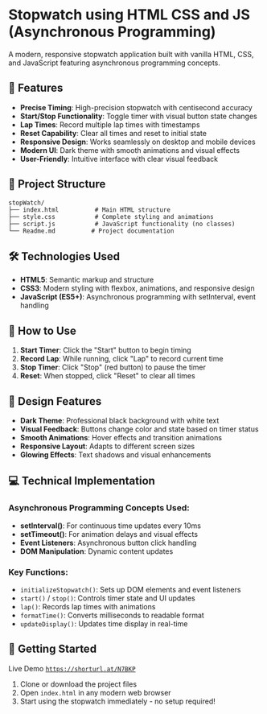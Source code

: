# Stopwatch using HTML CSS and JS (Asynchronous Programming)

A modern, responsive stopwatch application built with vanilla HTML, CSS, and JavaScript featuring asynchronous programming concepts.

## 🚀 Features

- **Precise Timing**: High-precision stopwatch with centisecond accuracy
- **Start/Stop Functionality**: Toggle timer with visual button state changes
- **Lap Times**: Record multiple lap times with timestamps
- **Reset Capability**: Clear all times and reset to initial state
- **Responsive Design**: Works seamlessly on desktop and mobile devices
- **Modern UI**: Dark theme with smooth animations and visual effects
- **User-Friendly**: Intuitive interface with clear visual feedback

## 📁 Project Structure

```
stopWatch/
├── index.html          # Main HTML structure
├── style.css           # Complete styling and animations
├── script.js           # JavaScript functionality (no classes)
└── Readme.md          # Project documentation
```

## 🛠️ Technologies Used

- **HTML5**: Semantic markup and structure
- **CSS3**: Modern styling with flexbox, animations, and responsive design
- **JavaScript (ES5+)**: Asynchronous programming with setInterval, event handling

## 📱 How to Use

1. **Start Timer**: Click the "Start" button to begin timing
2. **Record Lap**: While running, click "Lap" to record current time
3. **Stop Timer**: Click "Stop" (red button) to pause the timer
4. **Reset**: When stopped, click "Reset" to clear all times

## 🎨 Design Features

- **Dark Theme**: Professional black background with white text
- **Visual Feedback**: Buttons change color and state based on timer status
- **Smooth Animations**: Hover effects and transition animations
- **Responsive Layout**: Adapts to different screen sizes
- **Glowing Effects**: Text shadows and visual enhancements

## 💻 Technical Implementation

### Asynchronous Programming Concepts Used:

- **setInterval()**: For continuous time updates every 10ms
- **setTimeout()**: For animation delays and visual effects
- **Event Listeners**: Asynchronous button click handling
- **DOM Manipulation**: Dynamic content updates

### Key Functions:

- `initializeStopwatch()`: Sets up DOM elements and event listeners
- `start()` / `stop()`: Controls timer state and UI updates
- `lap()`: Records lap times with animations
- `formatTime()`: Converts milliseconds to readable format
- `updateDisplay()`: Updates time display in real-time

## 🚀 Getting Started

Live Demo <code>https://shorturl.at/N7BKP</code>

1. Clone or download the project files
2. Open `index.html` in any modern web browser
3. Start using the stopwatch immediately - no setup required!

